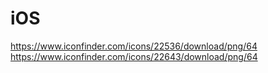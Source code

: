 # iOS
https://www.iconfinder.com/icons/22536/download/png/64
https://www.iconfinder.com/icons/22643/download/png/64
